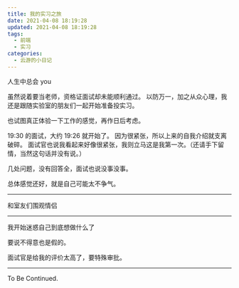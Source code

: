 ```yaml
---
title: 我的实习之旅
date: 2021-04-08 18:19:28
updated: 2021-04-08 18:19:28
tags:
  - 前端
  - 实习
categories:
  - 云游的小日记
---
```


人生中总会 you

虽然说着要当老师，资格证面试却未能顺利通过。
以防万一，加之从众心理，我还是跟随实验室的朋友们一起开始准备投实习。

也试图真正体验一下工作的感觉，再作日后考虑。

<!-- more -->

19:30 的面试，大约 19:26 就开始了。
因为很紧张，所以上来的自我介绍就支离破碎。
面试官也说我看起来好像很紧张，我则立马这是我第一次。（还请手下留情，当然这句话并没有说。）

几处问题，没有回答全，面试也说没事没事。

总体感觉还好，就是自己可能太不争气。

---

和室友们围观情侣

---

我开始迷惑自己到底想做什么了

要说不得意也是假的。

面试官是给我的评价太高了，要特殊审批。

---

To Be Continued.

<!-- Q.E.D. -->

